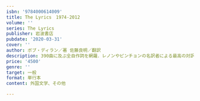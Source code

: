 ```yaml
---
isbn: '9784000614009'
title: The Lyrics　1974-2012
volume: ''
series: The Lyrics
publisher: 岩波書店
pubdate: '2020-03-31'
cover: ''
author: ボブ・ディラン／著 佐藤良明／翻訳
description: 390曲に及ぶ全自作詞を網羅．レノンやピンチョンの名訳者による最高の対訳で贈る．
price: '4500'
genre: ''
target: 一般
format: 単行本
content: 外国文学、その他

---
```

